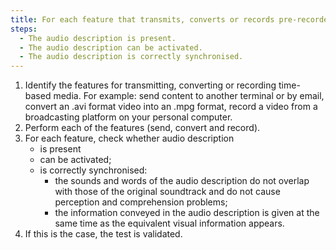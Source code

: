 ```yaml
---
title: For each feature that transmits, converts or records pre-recorded time-based media with synchronised audio description, at the end of the process does the audio description meet these conditions?
steps:
  - The audio description is present.
  - The audio description can be activated.
  - The audio description is correctly synchronised.
---
```


1. Identify the features for transmitting, converting or recording time-based media. For example: send content to another terminal or by email, convert an .avi format video into an .mpg format, record a video from a broadcasting platform on your personal computer.
2. Perform each of the features (send, convert and record).
3. For each feature, check whether audio description
   - is present
   - can be activated;
   - is correctly synchronised:
      - the sounds and words of the audio description do not overlap with those of the original soundtrack and do not cause perception and comprehension problems;
      - the information conveyed in the audio description is given at the same time as the equivalent visual information appears.
4. If this is the case, the test is validated.

